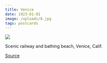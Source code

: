 ```yaml
---
title: Venice
date: 1923-01-01
image: /uploads/8.jpg
tags: postcards
---
```


![](/uploads/8.jpg)

Scenic railway and bathing beach, Venice, Calif.

[Source](https://flic.kr/p/qFbqon)